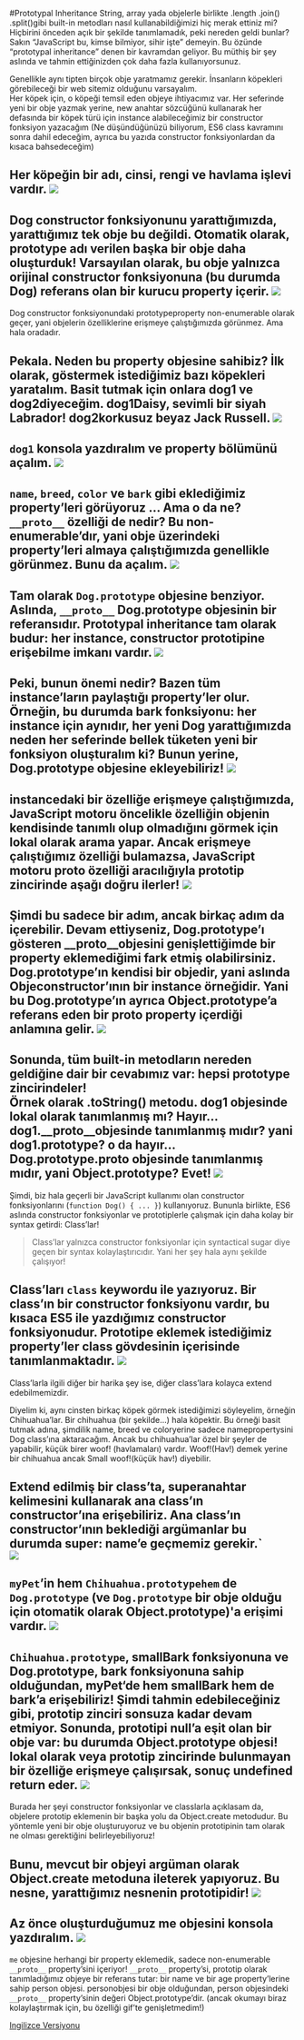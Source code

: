 #Prototypal Inheritance
String, array yada objelerle birlikte .length .join() .split()gibi built-in metodları nasıl kullanabildiğimizi hiç merak ettiniz mi? Hiçbirini önceden açık bir şekilde tanımlamadık, peki nereden geldi bunlar? Sakın “JavaScript bu, kimse bilmiyor, sihir işte” demeyin. Bu özünde “prototypal inheritance” denen bir kavramdan geliyor. Bu müthiş bir şey aslında ve tahmin ettiğinizden çok daha fazla kullanıyorsunuz.  

Genellikle aynı tipten birçok obje yaratmamız gerekir. İnsanların köpekleri görebileceği bir web sitemiz olduğunu varsayalım.   
Her köpek için, o köpeği temsil eden objeye ihtiyacımız var. Her seferinde yeni bir obje yazmak yerine, new anahtar sözcüğünü kullanarak her defasında bir köpek türü için instance alabileceğimiz bir constructor fonksiyon yazacağım (Ne düşündüğünüzü biliyorum, ES6 class kavramını sonra dahil edeceğim, ayrıca bu yazıda constructor fonksiyonlardan da kısaca bahsedeceğim)   

Her köpeğin bir adı, cinsi, rengi ve havlama işlevi vardır.
![](https://miro.medium.com/max/700/1*Em4hBqBgO-NbzFicb_EReg.png)
---

Dog constructor fonksiyonunu yarattığımızda, yarattığımız tek obje bu değildi. Otomatik olarak, prototype adı verilen başka bir obje daha oluşturduk! Varsayılan olarak, bu obje yalnızca orijinal constructor fonksiyonuna (bu durumda Dog) referans olan bir kurucu property içerir.
![](https://miro.medium.com/max/700/1*yNmwnQVXFmbuam9M7y6SKw.gif)
---

Dog constructor fonksiyonundaki prototypeproperty non-enumerable olarak geçer, yani objelerin özelliklerine erişmeye çalıştığımızda görünmez. Ama hala oradadır.  

Pekala. Neden bu property objesine sahibiz? İlk olarak, göstermek istediğimiz bazı köpekleri yaratalım. Basit tutmak için onlara dog1 ve dog2diyeceğim. dog1Daisy, sevimli bir siyah Labrador! dog2korkusuz beyaz Jack Russell.
![](https://miro.medium.com/max/654/1*Fj84cWXCoTuRgdgK10Dlbw.png)
---

``dog1`` konsola yazdıralım ve property bölümünü açalım.
![](https://miro.medium.com/max/700/1*MmuKOcHFGuQ0NMA8GxyQ1w.gif)
---

``name``, ``breed``, ``color`` ve ``bark`` gibi eklediğimiz property’leri görüyoruz … Ama o da ne? ``__proto__`` özelliği de nedir? Bu non-enumerable’dır, yani obje üzerindeki property’leri almaya çalıştığımızda genellikle görünmez. Bunu da açalım.
![](https://miro.medium.com/max/700/1*grZVNkf1th9JXL1bzMJ9ZQ.gif)
---


Tam olarak ``Dog.prototype`` objesine benziyor. Aslında, ``__proto__`` Dog.prototype objesinin bir referansıdır. Prototypal inheritance tam olarak budur: her instance, constructor prototipine erişebilme imkanı vardır.
![](https://miro.medium.com/max/700/1*frMfGw-gfwdQGTvJGw7JVQ.gif)
---

Peki, bunun önemi nedir? Bazen tüm instance’ların paylaştığı property’ler olur. Örneğin, bu durumda bark fonksiyonu: her instance için aynıdır, her yeni Dog yarattığımızda neden her seferinde bellek tüketen yeni bir fonksiyon oluşturalım ki? Bunun yerine, Dog.prototype objesine ekleyebiliriz!
![](https://miro.medium.com/max/700/1*hV2JxSvnzyXs6IBrmShYBw.gif)
---

instancedaki bir özelliğe erişmeye çalıştığımızda, JavaScript motoru öncelikle özelliğin objenin kendisinde tanımlı olup olmadığını görmek için lokal olarak arama yapar. Ancak erişmeye çalıştığımız özelliği bulamazsa, JavaScript motoru __proto__ özelliği aracılığıyla prototip zincirinde aşağı doğru ilerler!
![](https://miro.medium.com/max/700/1*rUT8NFflrl3tBp6VIR-H1g.gif)
---

Şimdi bu sadece bir adım, ancak birkaç adım da içerebilir. Devam ettiyseniz, Dog.prototype’ı gösteren __proto__objesini genişlettiğimde bir property eklemediğimi fark etmiş olabilirsiniz. Dog.prototype’ın kendisi bir objedir, yani aslında Objeconstructor’ının bir instance örneğidir. Yani bu Dog.prototype’ın ayrıca Object.prototype’a referans eden bir __proto__ property içerdiği anlamına gelir.
![](https://miro.medium.com/max/700/1*O5ub4hOoSngrhtsVY7XAuA.gif)
---

Sonunda, tüm built-in metodların nereden geldiğine dair bir cevabımız var: hepsi prototype zincirindeler!  
Örnek olarak .toString() metodu. dog1 objesinde lokal olarak tanımlanmış mı? Hayır… dog1.__proto__objesinde tanımlanmış mıdır? yani dog1.prototype? o da hayır… Dog.prototype.__proto__ objesinde tanımlanmış mıdır, yani Object.prototype? Evet!
![](https://miro.medium.com/max/700/1*JraiQJjncnCi4zYgzNb66w.gif)
---

Şimdi, biz hala geçerli bir JavaScript kullanımı olan constructor fonksiyonlarını (``function Dog() { ... }``) kullanıyoruz. Bununla birlikte, ES6 aslında constructor fonksiyonlar ve prototiplerle çalışmak için daha kolay bir syntax getirdi: Class’lar!
>Class’lar yalnızca constructor fonksiyonlar için syntactical sugar diye geçen bir syntax kolaylaştırıcıdır. Yani her şey hala aynı şekilde çalışıyor!   

Class’ları ``class`` keywordu ile yazıyoruz. Bir class’ın bir constructor fonksiyonu vardır, bu kısaca ES5 ile yazdığımız constructor fonksiyonudur. Prototipe eklemek istediğimiz property’ler class gövdesinin içerisinde tanımlanmaktadır.
![](https://miro.medium.com/max/700/1*HVBE7JzOK3GosfIFViWgFQ.gif)
---
Class’larla ilgili diğer bir harika şey ise, diğer class’lara kolayca extend edebilmemizdir.  

Diyelim ki, aynı cinsten birkaç köpek görmek istediğimizi söyleyelim, örneğin Chihuahua’lar. Bir chihuahua (bir şekilde…) hala köpektir. Bu örneği basit tutmak adına, şimdilik name, breed ve coloryerine sadece namepropertysini Dog class’ına aktaracağım. Ancak bu chihuahua’lar özel bir şeyler de yapabilir, küçük birer woof! (havlamaları) vardır. Woof!(Hav!) demek yerine bir chihuahua ancak Small woof!(küçük hav!) diyebilir.  

Extend edilmiş bir class’ta, superanahtar kelimesini kullanarak ana class’ın constructor’ına erişebiliriz. Ana class’ın constructor’ının beklediği argümanlar bu durumda super: name’e geçmemiz gerekir.`   
![](https://miro.medium.com/max/700/1*sw1F8Sggpvt7xYunWuKA0A.png)
---

``myPet``’in hem ``Chihuahua.prototypehem`` de ``Dog.prototype`` (ve ``Dog.prototype`` bir obje olduğu için otomatik olarak Object.prototype)'a erişimi vardır.
![](https://miro.medium.com/max/700/1*G2ouiTIxwmNorxQIva2ILw.gif)
---

``Chihuahua.prototype``, smallBark fonksiyonuna ve Dog.prototype, bark fonksiyonuna sahip olduğundan, myPet‘de hem smallBark hem de bark’a erişebiliriz!
Şimdi tahmin edebileceğiniz gibi, prototip zinciri sonsuza kadar devam etmiyor. Sonunda, prototipi null’a eşit olan bir obje var: bu durumda Object.prototype objesi! lokal olarak veya prototip zincirinde bulunmayan bir özelliğe erişmeye çalışırsak, sonuç undefined return eder.
![](https://miro.medium.com/max/700/1*jXf127N5om-QKbCbgBnJ4Q.gif)
---

Burada her şeyi constructor fonksiyonlar ve classlarla açıklasam da, objelere prototip eklemenin bir başka yolu da Object.create metodudur. Bu yöntemle yeni bir obje oluşturuyoruz ve bu objenin prototipinin tam olarak ne olması gerektiğini belirleyebiliyoruz!  

Bunu, mevcut bir objeyi argüman olarak Object.create metoduna ileterek yapıyoruz. Bu nesne, yarattığımız nesnenin prototipidir!
![](https://miro.medium.com/max/700/1*rpaliqJduVp64DPPqP1sDQ.png)
---

Az önce oluşturduğumuz me objesini konsola yazdıralım.
![](https://miro.medium.com/max/700/1*pFEJwpSf_APK7GphXHF8Ng.gif)
---

``me`` objesine herhangi bir property eklemedik, sadece non-enumerable ``__proto__`` property’sini içeriyor! ``__proto__`` property’si, prototip olarak tanımladığımız objeye bir referans tutar: bir name ve bir age property’lerine sahip person objesi. personobjesi bir obje olduğundan, person objesindeki ``__proto__`` property’sinin değeri Object.prototype’dir. (ancak okumayı biraz kolaylaştırmak için, bu özelliği gif’te genişletmedim!)

[Ingilizce Versiyonu](https://dev.to/lydiahallie/javascript-visualized-prototypal-inheritance-47co)
